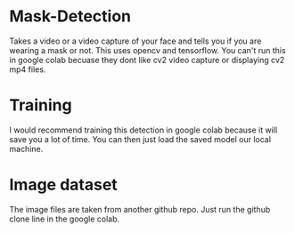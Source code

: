 # Mask-Detection
Takes a video or a video capture  of your face and tells you if you are wearing a mask or not. This uses opencv and tensorflow. You can't run this in google colab becuase they dont like cv2 video capture or displaying cv2 mp4 files.
# Training
I would recommend training this detection in google colab because it will save you a lot of time. You can then just load the saved model our local machine.
# Image dataset
The image files are taken from another github repo. Just run the github clone line in the google colab.
